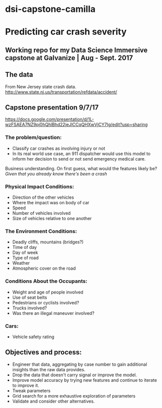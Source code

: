 # dsi-capstone-camilla
# Predicting car crash severity


## Working repo for my Data Science Immersive capstone at Galvanize  |  Aug - Sept. 2017


## The data
From New Jersey state crash data.
http://www.state.nj.us/transportation/refdata/accident/


## Capstone presentation 9/7/17
https://docs.google.com/presentation/d/1L-wzFSAEA7NZ9pj0hQhlBhd22jeJlCCqQHXwVjCY7Ig/edit?usp=sharing




### The problem/question:
- Classify car crashes as involving injury or not
- In its real world use case, an 911 dispatcher would use this model to inform her decision to send or not send emergency medical care.


Business understanding. On first guess, what would the features likely be?
*Given that you already know there's been a crash*

### Physical Impact Conditions:
- Direction of the other vehicles
- Where the impact was on body of car
- Speed
- Number of vehicles involved
- Size of vehicles relative to one another

### The Environment Conditions:
- Deadly cliffs, mountains (bridges?)
- Time of day
- Day of week
- Type of road
- Weather
- Atmospheric cover on the road

### Conditions About the Occupants:
- Weight and age of people involved
- Use of seat belts
- Pedestrians or cyclists involved?
- Trucks involved?
- Was there an illegal maneuver involved?

### Cars:
- Vehicle safety rating


## Objectives and process:
- Engineer that data, aggregating by case number to gain additional insights than the raw data provides.
- Drop the data that doesn't carry signal or improve the model.
- Improve model accuracy by trying new features and continue to iterate to improve it.
- Tweak parameters
- Grid search for a more exhaustive exploration of parameters
- Validate and consider other alternatives.
